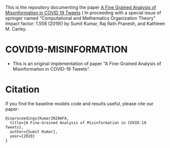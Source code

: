 

This is the repository documenting the paper
[A Fine Grained Analysis of Misonformation in COVID 19 Tweets](https://www.semanticscholar.org/paper/A-Fine-Grained-Analysis-of-Misinformation-in-Tweets-Kumar/e36318346b89aff77b627262509b5511d7427e95) ( In proceeding with a special issue of springer named “Computational and Mathematics Organization Theory” Impact factor: 1.558 (2019))
by Sumit Kumar, Raj Ratn Pranesh, and Kathleen M. Carley.

# COVID19-MISINFORMATION
*  This is an original implementation of paper "A Fine-Grained Analysis of Misinformaiton in COVID-19 Tweets". 
# Citation
If you find the baseline models code and results useful, please cite our paper:
```
@inproceedings{Kumar2020AFA,
  title={A Fine-Grained Analysis of Misinformation in COVID-19 Tweets},
  author={Sumit Kumar},
  year={2020}
}
```

